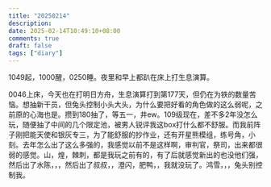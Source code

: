 ```yaml
---
title: "20250214"
description: 
date: 2025-02-14T10:49:10+08:00
comments: true
draft: false
tags: ["diary"]
---
```

1049起，1000醒，0250睡。夜里和早上都趴在床上打生息演算。

0046上床，今天也在打明日方舟，生息演算打到第177天，但仍在为铁的数量苦恼。想抽新干员，但兔头控制小头大头，为什么要把好看的角色做的这么弱呢，之前原的心海也是。攒到180抽了，等五一，井ew。109级现在，差不多2年没怎么玩，随便抽了中间的几个限定池，被男人锐评我这box打什么都不舒服。而我前阵子刚把能天使和银灰专三，为了能舒服的抄作业，还有开星熊模组，练号角，小刻。去年怎么出了这么多强的，我感觉以前不是这样啊，审判官，祭司，出来都很弱的感觉。山，煌，棘刺，都是我玩之前有的，有了后就感觉新出的也没他们强，然后出了水陈，，，然后出了叔叔，，澄闪，肥鸭，，我就没玩了。鸿雪，，，兔头别控制我。